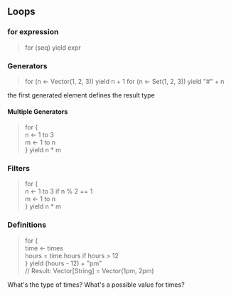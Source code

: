 ## Loops


### for expression

> for (seq) yield expr

### Generators

> for (n <- Vector(1, 2, 3)) yield n + 1
> for (n <- Set(1, 2, 3)) yield "#" + n

the first generated element defines the result type

#### Multiple Generators

> for {  
>   n <- 1 to 3  
>   m <- 1 to n  
> } yield n * m  


### Filters

> for {  
>   n <- 1 to 3 if n % 2 == 1  
>   m <- 1 to n  
> } yield n * m  

### Definitions

> for {  
>    time <- times  
>    hours = time.hours if hours > 12  
> } yield (hours - 12) + "pm"  
> // Result: Vector[String] = Vector(1pm, 2pm)  

What's the type of times?
What's a possible value for times?
